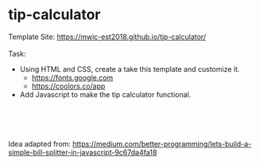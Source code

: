 # tip-calculator
Template Site: https://mwic-est2018.github.io/tip-calculator/ <br><br>
Task: <br>
- Using HTML and CSS, create a take this template and customize it. <br>
  - https://fonts.google.com <br>
  - https://coolors.co/app <br>
- Add Javascript to make the tip calculator functional. <br>



<br><br><br><br>
Idea adapted from: https://medium.com/better-programming/lets-build-a-simple-bill-splitter-in-javascript-9c67da4fa18
